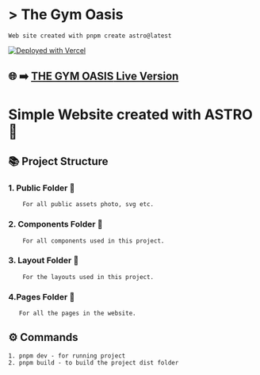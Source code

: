 # > **The Gym Oasis**

```
Web site created with pnpm create astro@latest
```

[![Deployed with Vercel](https://img.shields.io/badge/deployed%20with-vercel-black?logo=vercel)](https://the-gym-oasis.vercel.app)

🌐 ➡️ [**THE GYM OASIS**  Live Version](https://the-gym-oasis.vercel.app)
---



# Simple Website created with **ASTRO** 🚀


## 📚 Project Structure

### 1. Public Folder 📁


        For all public assets photo, svg etc.

### 2. Components Folder 📁


        For all components used in this project.

### 3. Layout Folder 📁


        For the layouts used in this project.

### 4.Pages Folder 📁


       For all the pages in the website.

## ⚙️ Commands

    1. pnpm dev - for running project
    2. pnpm build - to build the project dist folder
